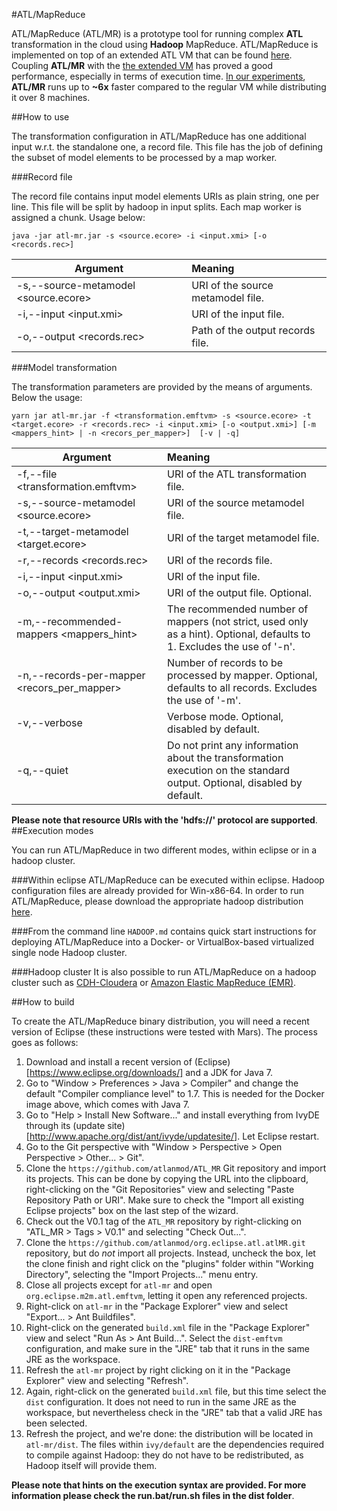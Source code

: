 #ATL/MapReduce

ATL/MapReduce (ATL/MR) is a prototype tool for running complex **ATL** transformation in the cloud using **Hadoop** MapReduce.
ATL/MapReduce is implemented on top  of an extended ATL VM that can be found [here](https://github.com/atlanmod/org.eclipse.atl.atlMR/tree/master).
Coupling **ATL/MR** with the [the extended VM](https://github.com/atlanmod/org.eclipse.atl.atlMR/tree/master) has proved a good performance, especially in terms of execution time. [In our experiments](http://www.emn.fr/z-info/atlanmod/index.php/Image:Atlmr-experiments-raw-data.zip), **ATL/MR** runs up to **~6x** faster compared to the regular VM while distributing it over 8 machines.  

##How to use

The transformation configuration in ATL/MapReduce has one additional input w.r.t. the standalone one, a record file. 
This file has the job of  defining the subset of model elements to be processed by a map worker.

###Record file 

The record file contains input model elements URIs as plain string, one per line. This file will be split by hadoop in input splits. Each map worker is assigned a chunk. Usage below:

``java -jar atl-mr.jar -s <source.ecore> -i <input.xmi> [-o <records.rec>]``

  Argument                            |  Meaning
 -------------------------------------|:-----------------------------------
 -s,--source-metamodel <source.ecore> |  URI of the source metamodel file.
 -i,--input <input.xmi>               |  URI of the input file.
 -o,--output <records.rec>            |  Path of the output records file.

###Model transformation

The transformation parameters are provided by the means of arguments. Below the usage:

``yarn jar atl-mr.jar -f <transformation.emftvm> -s <source.ecore> -t <target.ecore> -r <records.rec> -i <input.xmi> [-o <output.xmi>] [-m <mappers_hint> | -n <recors_per_mapper>]  [-v | -q]``
 
  Argument                                    |  Meaning
 ---------------------------------------------|:-----------------------------------
 -f,--file <transformation.emftvm>            | URI of the ATL transformation file.       
 -s,--source-metamodel <source.ecore>         | URI of the source metamodel file.
 -t,--target-metamodel <target.ecore>         | URI of the target metamodel file.
 -r,--records <records.rec>                   | URI of the records file.
 -i,--input <input.xmi>                       | URI of the input file.
 -o,--output <output.xmi>                     | URI of the output file. Optional.
 -m,--recommended-mappers <mappers_hint>      | The recommended number of mappers (not strict, used only as a hint). Optional, defaults to 1. Excludes the use of '-n'.
 -n,--records-per-mapper <recors_per_mapper>  | Number of records to be processed by mapper. Optional, defaults to all records. Excludes the use of '-m'.
 -v,--verbose                                 | Verbose mode. Optional, disabled by default.
 -q,--quiet                                   |  Do not print any information about the transformation execution on the standard output. Optional, disabled by default.

**Please note that resource URIs with the 'hdfs://' protocol are supported**. 
##Execution modes

You can run ATL/MapReduce in two different modes, within eclipse or in a hadoop cluster.

###Within eclipse 
ATL/MapReduce can be executed within eclipse. Hadoop configuration files are already provided for Win-x86-64.
In order to run ATL/MapReduce, please download the appropriate hadoop distribution [here](http://hadoop.apache.org/releases.html).

###From the command line
`HADOOP.md` contains quick start instructions for deploying ATL/MapReduce into a Docker- or VirtualBox-based virtualized single node Hadoop cluster.

###Hadoop cluster 
It is also possible to run ATL/MapReduce on a hadoop cluster such as [CDH-Cloudera](http://www.cloudera.com/content/cloudera/en/products-and-services/cdh.html) or [Amazon Elastic MapReduce (EMR)](http://aws.amazon.com/fr/elasticmapreduce/).

##How to build

To create the ATL/MapReduce binary distribution, you will need a recent version of Eclipse (these instructions were tested with Mars). The process goes as follows:

1. Download and install a recent version of (Eclipse)[https://www.eclipse.org/downloads/] and a JDK for Java 7.
2. Go to "Window > Preferences > Java > Compiler" and change the default "Compiler compliance level" to 1.7. This is needed for the Docker image above, which comes with Java 7.
3. Go to "Help > Install New Software..." and install everything from IvyDE through its (update site)[http://www.apache.org/dist/ant/ivyde/updatesite/]. Let Eclipse restart.
4. Go to the Git perspective with "Window > Perspective > Open Perspective > Other... > Git".
5. Clone the `https://github.com/atlanmod/ATL_MR` Git repository and import its projects. This can be done by copying the URL into the clipboard, right-clicking on the "Git Repositories" view and selecting "Paste Repository Path or URI". Make sure to check the "Import all existing Eclipse projects" box on the last step of the wizard.
6. Check out the V0.1 tag of the `ATL_MR` repository by right-clicking on "ATL_MR > Tags > V0.1" and selecting "Check Out...".
7. Clone the `https://github.com/atlanmod/org.eclipse.atl.atlMR.git` repository, but do *not* import all projects. Instead, uncheck the box, let the clone finish and right click on the "plugins" folder within "Working Directory", selecting the "Import Projects..." menu entry.
8. Close all projects except for `atl-mr` and open `org.eclipse.m2m.atl.emftvm`, letting it open any referenced projects.
9. Right-click on `atl-mr` in the "Package Explorer" view and select "Export... > Ant Buildfiles".
10. Right-click on the generated `build.xml` file in the "Package Explorer" view and select "Run As > Ant Build...". Select the `dist-emftvm` configuration, and make sure in the "JRE" tab that it runs in the same JRE as the workspace.
9. Refresh the `atl-mr` project by right clicking on it in the "Package Explorer" view and selecting "Refresh".
11. Again, right-click on the generated `build.xml` file, but this time select the `dist` configuration. It does not need to run in the same JRE as the workspace, but nevertheless check in the "JRE" tab that a valid JRE has been selected.
12. Refresh the project, and we're done: the distribution will be located in `atl-mr/dist`. The files within `ivy/default` are the dependencies required to compile against Hadoop: they do not have to be redistributed, as Hadoop itself will provide them.

**Please note that hints on the execution syntax are provided. For more information please check the run.bat/run.sh files in the dist folder**.


